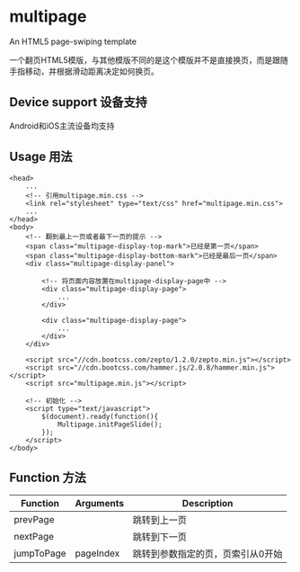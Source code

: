 # multipage
An HTML5 page-swiping template

一个翻页HTML5模版，与其他模版不同的是这个模版并不是直接换页，而是跟随手指移动，并根据滑动距离决定如何换页。
## Device support 设备支持
Android和iOS主流设备均支持
## Usage 用法

```HTML5
<head>
    ...
    <!-- 引用multipage.min.css -->
	<link rel="stylesheet" type="text/css" href="multipage.min.css">
	...
</head>
<body>
    <!-- 翻到最上一页或者最下一页的提示 -->
    <span class="multipage-display-top-mark">已经是第一页</span>
    <span class="multipage-display-bottom-mark">已经是最后一页</span>
    <div class="multipage-display-panel">

        <!-- 将页面内容放置在multipage-display-page中 -->
        <div class="multipage-display-page">
            ...
        </div>

        <div class="multipage-display-page">
            ...
        </div>
    </div>

    <script src="//cdn.bootcss.com/zepto/1.2.0/zepto.min.js"></script>
    <script src="//cdn.bootcss.com/hammer.js/2.0.8/hammer.min.js"></script>
    <script src="multipage.min.js"></script>

    <!-- 初始化 -->
    <script type="text/javascript">
        $(document).ready(function(){
            Multipage.initPageSlide();
        });
    </script>
</body>
```

## Function 方法
|  Function  | Arguments  | Description                 |
|------------|------------|-----------------------------|
| prevPage   |            | 跳转到上一页                  |
| nextPage   |            | 跳转到下一页                  |
| jumpToPage | pageIndex | 跳转到参数指定的页，页索引从0开始 |
